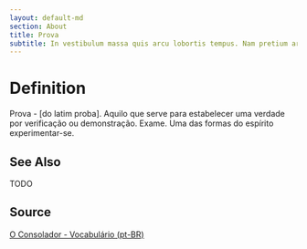 ```yaml
---
layout: default-md
section: About
title: Prova
subtitle: In vestibulum massa quis arcu lobortis tempus. Nam pretium arcu in odio vulputate luctus.
---
```


# Definition
Prova - [do latim proba]. Aquilo que serve para estabelecer uma verdade por verificação ou demonstração. Exame. Uma das formas do espírito experimentar-se. 

## See Also
TODO

## Source
[O Consolador - Vocabulário (pt-BR)](http://www.oconsolador.com.br/linkfixo/vocabulario/principal.html)
